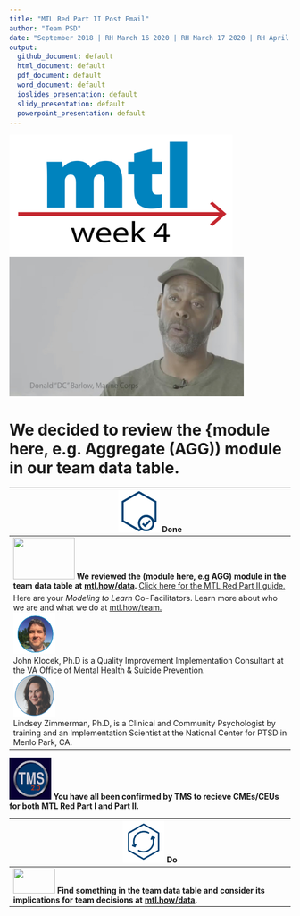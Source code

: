 ```yaml
---
title: "MTL Red Part II Post Email"
author: "Team PSD"
date: "September 2018 | RH March 16 2020 | RH March 17 2020 | RH April 6 2020"
output: 
  github_document: default
  html_document: default
  pdf_document: default
  word_document: default
  ioslides_presentation: default
  slidy_presentation: default
  powerpoint_presentation: default
---
```



<!-- MTL Logo, HTML img tag -->
[<img src = "https://github.com/lzim/teampsd/blob/master/resources/title_slides_weeks/mtl_how_week4.png?raw=true"
     height = "215" width = "400">](https://github.com/lzim/mtl/blob/master/red/part2/part2_learner/mtl_red_part_2_see.md)
[<img src="https://github.com/lzim/teampsd/blob/master/resources/vapor_team_youtube/barlow_vapor.jpg?raw=true" height="250" width="420">](https://mtl.how/vapor_wk04)   

# We decided to review the {module here, e.g. Aggregate (AGG)) module in our team data table.

<!-- Do/Done Tables -->
[<img src = "https://github.com/lzim/teampsd/blob/master/resources/icons/done.png" height = "75" width = "75">](https://github.com/lzim/mtl/blob/master/red/part2/part2_learner/mtl_red_part_2_see.md) **Done** |
| --- |
|[<img src = "https://raw.githubusercontent.com/lzim/teampsd/master/resources/logos/mtl_how_data_sm.png" height = "75" width = "110">](http://mtl.how/data) **We reviewed the (module here, e.g AGG) module in the team data table at [mtl.how/data](https://mtl.how/data).** [Click here for the MTL Red Part II guide.](https://github.com/lzim/mtl/blob/master/red/part2/part2_learner/mtl_red_part_2_see.md)   |
Here are your _Modeling to Learn_ Co-Facilitators. Learn more about who we are and what we do at [mtl.how/team.](https://mtl.how/team) <br> [<img src="https://github.com/lzim/teampsd/blob/master/resources/small_circle_headshots/klocek_headshot_circle.jpg" height= "75" width="75">](https://forio.com/app/va/va-psd-team/teampsd.html) <br> John Klocek, Ph.D is a Quality Improvement Implementation Consultant at the VA Office of Mental Health & Suicide Prevention. <br> [<img src="https://github.com/lzim/teampsd/blob/master/resources/small_circle_headshots/zimmerman_headshot_circle.png?raw=true" height="75" width="75">](https://forio.com/app/va/va-psd-team/teampsd.html) <br> Lindsey Zimmerman, Ph.D, is a Clinical and Community Psychologist by training and an Implementation Scientist at the National Center for PTSD in Menlo Park, CA.  | 
[<img src = "https://github.com/lzim/teampsd/blob/master/resources/logos/tms_logo.jpg?raw=true" height = "75" width = "75">](https://www.tms.va.gov/SecureAuth35/) **You have all been confirmed by TMS to recieve CMEs/CEUs for both MTL Red Part I and Part II.**
<!-- Do/Done Tables -->
[<img src = "https://github.com/lzim/teampsd/blob/master/resources/icons/do.png" height = "75" width = "75">](https://github.com/lzim/mtl/blob/master/blue/session03/s03_learner/mtl_session03_see.md) **Do** |
| --- |
|[<img src = "https://raw.githubusercontent.com/lzim/teampsd/master/resources/logos/mtl_how_data_sm.png" height = "45" width = "75">](http://mtl.how/data) **Find something in the team data table and consider its implications for team decisions at [mtl.how/data](https://mtl.how/data).**  |

